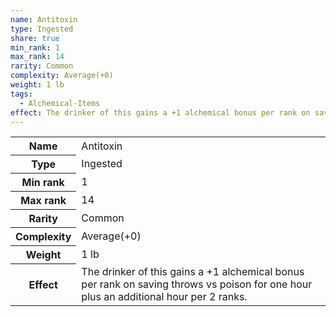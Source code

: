 ```yaml
---
name: Antitoxin
type: Ingested
share: true
min_rank: 1
max_rank: 14
rarity: Common
complexity: Average(+0)
weight: 1 lb
tags:
  - Alchemical-Items
effect: The drinker of this gains a +1 alchemical bonus per rank on saving throws vs poison for one hour plus an additional hour per 2 ranks.
---
```


<p><span style="overflow-x: auto;"><table><tbody><tr><th>Name</th><td>Antitoxin</td></tr><tr><th>Type</th><td>Ingested</td></tr><tr><th>Min rank</th><td>1</td></tr><tr><th>Max rank</th><td>14</td></tr><tr><th>Rarity</th><td>Common</td></tr><tr><th>Complexity</th><td>Average(+0)</td></tr><tr><th>Weight</th><td>1 lb</td></tr><tr><th>Effect</th><td>The drinker of this gains a +1 alchemical bonus per rank on saving throws vs poison for one hour plus an additional hour per 2 ranks.</td></tr></tbody></table></span></p>